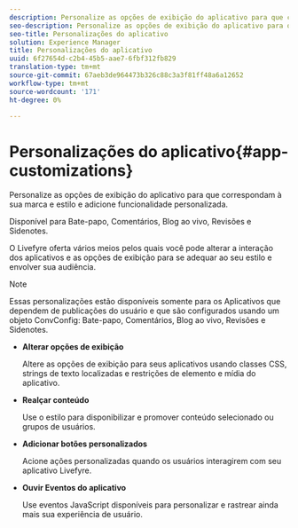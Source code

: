 ```yaml
---
description: Personalize as opções de exibição do aplicativo para que correspondam à sua marca e estilo e adicione funcionalidade personalizada.
seo-description: Personalize as opções de exibição do aplicativo para que correspondam à sua marca e estilo e adicione funcionalidade personalizada.
seo-title: Personalizações do aplicativo
solution: Experience Manager
title: Personalizações do aplicativo
uuid: 6f27654d-c2b4-45b5-aae7-6fbf312fb829
translation-type: tm+mt
source-git-commit: 67aeb3de964473b326c88c3a3f81ff48a6a12652
workflow-type: tm+mt
source-wordcount: '171'
ht-degree: 0%

---
```



# Personalizações do aplicativo{#app-customizations}

Personalize as opções de exibição do aplicativo para que correspondam à sua marca e estilo e adicione funcionalidade personalizada.

Disponível para Bate-papo, Comentários, Blog ao vivo, Revisões e Sidenotes.

O Livefyre oferta vários meios pelos quais você pode alterar a interação dos aplicativos e as opções de exibição para se adequar ao seu estilo e envolver sua audiência.

>[!NOTE]
>
>Essas personalizações estão disponíveis somente para os Aplicativos que dependem de publicações do usuário e que são configurados usando um objeto ConvConfig: Bate-papo, Comentários, Blog ao vivo, Revisões e Sidenotes.

* **Alterar opções de exibição**

   Altere as opções de exibição para seus aplicativos usando classes CSS, strings de texto localizadas e restrições de elemento e mídia do aplicativo.

* **Realçar conteúdo**

   Use o estilo para disponibilizar e promover conteúdo selecionado ou grupos de usuários.

* **Adicionar botões personalizados**

   Acione ações personalizadas quando os usuários interagirem com seu aplicativo Livefyre.

* **Ouvir Eventos do aplicativo**

   Use eventos JavaScript disponíveis para personalizar e rastrear ainda mais sua experiência de usuário.

